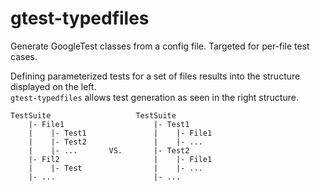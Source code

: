 # gtest-typedfiles

Generate GoogleTest classes from a config file. Targeted for per-file test cases.

Defining parameterized tests for a set of files results into the structure displayed on the left.  
`gtest-typedfiles` allows test generation as seen in the right structure.

```
TestSuite                   TestSuite
    |- File1                    |- Test1
    |    |- Test1               |    |- File1
    |    |- Test2               |    |- ...
    |    |- ...       VS.       |- Test2
    |- Fil2                     |    |- File1
    |    |- Test                |    |- ...
    |- ...                      |- ...

```